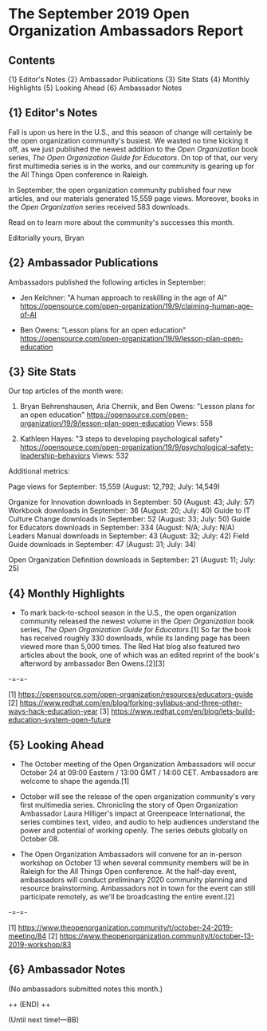 # The September 2019 Open Organization Ambassadors Report

## Contents

{1} Editor's Notes
{2} Ambassador Publications
{3} Site Stats
{4} Monthly Highlights
{5} Looking Ahead
{6} Ambassador Notes

## {1} Editor's Notes

Fall is upon us here in the U.S., and this season of change will certainly be the open organization community's busiest. We wasted no time kicking it off, as we just published the newest addition to the _Open Organization_ book series, _The Open Organization Guide for Educators_. On top of that, our very first multimedia series is in the works, and our community is gearing up for the All Things Open conference in Raleigh.

In September, the open organization community published four new articles, and our materials generated 15,559 page views. Moreover, books in the _Open Organization_ series received 583 downloads.

Read on to learn more about the community's successes this month.

Editorially yours,
Bryan

## {2} Ambassador Publications

Ambassadors published the following articles in September:

* Jen Kelchner: "A human approach to reskilling in the age of AI"
https://opensource.com/open-organization/19/9/claiming-human-age-of-AI

* Ben Owens: "Lesson plans for an open education"
https://opensource.com/open-organization/19/9/lesson-plan-open-education

## {3} Site Stats

Our top articles of the month were:

1. Bryan Behrenshausen, Aria Chernik, and Ben Owens: "Lesson plans for an open education"
https://opensource.com/open-organization/19/9/lesson-plan-open-education
Views: 558

2. Kathleen Hayes: "3 steps to developing psychological safety"
https://opensource.com/open-organization/19/9/psychological-safety-leadership-behaviors
Views: 532

Additional metrics:

Page views for September: 15,559 (August: 12,792; July: 14,549)

Organize for Innovation downloads in September: 50 (August: 43; July: 57)
Workbook downloads in September: 36 (August: 20; July: 40)
Guide to IT Culture Change downloads in September: 52 (August: 33; July: 50)
Guide for Educators downloads in September: 334 (August: N/A; July: N/A)
Leaders Manual downloads in September: 43 (August: 32; July: 42)
Field Guide downloads in September: 47 (August: 31; July: 34)

Open Organization Definition downloads in September: 21 (August: 11; July: 25)

## {4} Monthly Highlights

- To mark back-to-school season in the U.S., the open organization community released the newest volume in the _Open Organization_ book series, _The Open Organization Guide for Educators_.[1] So far the book has received roughly 330 downloads, while its landing page has been viewed more than 5,000 times. The Red Hat blog also featured two articles about the book, one of which was an edited reprint of the book's afterword by ambassador Ben Owens.[2][3]

-=-=-

[1] https://opensource.com/open-organization/resources/educators-guide
[2] https://www.redhat.com/en/blog/forking-syllabus-and-three-other-ways-hack-education-year
[3] https://www.redhat.com/en/blog/lets-build-education-system-open-future

## {5} Looking Ahead

- The October meeting of the Open Organization Ambassadors will occur October 24 at 09:00 Eastern / 13:00 GMT / 14:00 CET. Ambassadors are welcome to shape the agenda.[1]

- October will see the release of the open organization community's very first multimedia series. Chronicling the story of Open Organization Ambassador Laura Hilliger's impact at Greenpeace International, the series combines text, video, and audio to help audiences understand the power and potential of working openly. The series debuts globally on October 08.

- The Open Organization Ambassadors will convene for an in-person workshop on October 13 when several community members will be in Raleigh for the All Things Open conference. At the half-day event, ambassadors will conduct preliminary 2020 community planning and resource brainstorming. Ambassadors not in town for the event can still participate remotely, as we'll be broadcasting the entire event.[2]

-=-=-

[1] https://www.theopenorganization.community/t/october-24-2019-meeting/84
[2] https://www.theopenorganization.community/t/october-13-2019-workshop/83

## {6} Ambassador Notes

(No ambassadors submitted notes this month.)

++ (END) ++

(Until next time!—BB)
